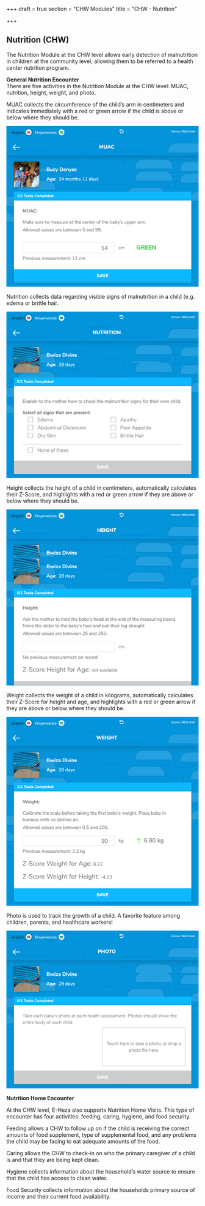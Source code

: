 +++
draft = true
section = "CHW Modules"
title = "CHW - Nutrition"

+++
## **Nutrition (CHW)**

The Nutrition Module at the CHW level allows early detection of malnutrition in children at the community level, allowing them to be referred to a health center nutrition program.

**General Nutrition Encounter**  
There are five activities in the Nutrition Module at the CHW level: MUAC, nutrition, height, weight, and photo.

MUAC collects the circumference of the child’s arm in centimeters and indicates immediately with a red or green arrow if the child is above or below where they should be.

![](/uploads/chw-nutr-muac.png)

Nutrition collects data regarding visible signs of malnutrition in a child (e.g. edema or brittle hair.

![](/uploads/chw-nutr-nutr.png)

Height collects the height of a child in centimeters, automatically calculates their Z-Score, and highlights with a red or green arrow if they are above or below where they should be.

![](/uploads/chw-nutrition-height.png)

Weight collects the weight of a child in kilograms, automatically calculates their Z-Score for height and age, and highlights with a red or green arrow if they are above or below where they should be.

![](/uploads/chw-nutr-weight.png)

Photo is used to track the growth of a child. A favorite feature among children, parents, and healthcare workers!

![](/uploads/chw-nutr-photo.png)

**Nutrition Home Encounter**

At the CHW level, E-Heza also supports Nutrition Home Visits. This type of encounter has four activities: feeding, caring, hygiene, and food security.

Feeding allows a CHW to follow up on if the child is receiving the correct amounts of food supplement, type of supplemental food, and any problems the child may be facing to eat adequate amounts of the food.

Caring allows the CHW to check-in on who the primary caregiver of a child is and that they are being kept clean.

Hygiene collects information about the household’s water source to ensure that the child has access to clean water.

Food Security collects information about the households primary source of income and their current food availability.